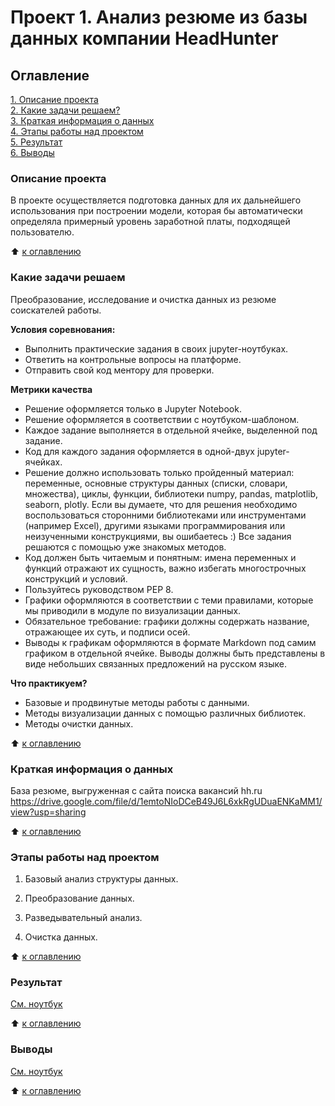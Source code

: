 # Проект 1. Анализ резюме из базы данных компании HeadHunter

## Оглавление
[1. Описание проекта](https://github.com/EleonoraRR/sf_data_science/tree/main/Project_1/README.md#описание-проекта)  
[2. Какие задачи решаем?](https://github.com/EleonoraRR/sf_data_science/tree/main/Project_1/README.md#какие-задачи-решаем)  
[3. Краткая информация о данных](https://github.com/EleonoraRR/sf_data_science/tree/main/Project_1/README.md#краткая-информация-о-данных)  
[4. Этапы работы над проектом](https://github.com/EleonoraRR/sf_data_science/tree/main/Project_1/README.md#этапы-работы-над-проектом)  
[5. Результат](https://github.com/EleonoraRR/sf_data_science/tree/main/Project_1/README.md#результат)  
[6. Выводы](https://github.com/EleonoraRR/sf_data_science/tree/main/Project_1/README.md#выводы)

### Описание проекта
В проекте осуществляется подготовка данных для их дальнейшего использования при построении модели, которая бы автоматически определяла примерный уровень заработной платы, подходящей пользователю.

:arrow_up: [к оглавлению](https://github.com/EleonoraRR/sf_data_science/tree/main/Project_1/README.md#Оглавление)


### Какие задачи решаем
Преобразование, исследование и очистка данных из резюме соискателей работы.

**Условия соревнования:**
- Выполнить практические задания в своих jupyter-ноутбуках.
- Ответить на контрольные вопросы на платформе.
- Отправить свой код ментору для проверки. 


**Метрики качества** 
- Решение оформляется только в Jupyter Notebook.
- Решение оформляется в соответствии с ноутбуком-шаблоном.
- Каждое задание выполняется в отдельной ячейке, выделенной под задание. 
- Код для каждого задания оформляется в одной-двух jupyter-ячейках.
- Решение должно использовать только пройденный материал: переменные, основные структуры данных (списки, словари, множества), циклы, функции, библиотеки numpy, pandas, matplotlib, seaborn, plotly. Если вы думаете, что для решения необходимо воспользоваться сторонними библиотеками или инструментами (например Excel), другими языками программирования или неизученными конструкциями, вы ошибаетесь :) Все задания решаются с помощью уже знакомых методов.
- Код должен быть читаемым и понятным: имена переменных и функций отражают их сущность, важно избегать многострочных конструкций и условий.
- Пользуйтесь руководством PEP 8.
- Графики оформляются в соответствии с теми правилами, которые мы приводили в модуле по визуализации данных.
- Обязательное требование: графики должны содержать название, отражающее их суть, и подписи осей.
- Выводы к графикам оформляются в формате Markdown под самим графиком в отдельной ячейке. Выводы должны быть представлены в виде небольших связанных предложений на русском языке.


**Что практикуем?**
- Базовые и продвинутые методы работы с данными.
- Методы визуализации данных с помощью различных библиотек.
- Методы очистки данных.

:arrow_up: [к оглавлению](https://github.com/EleonoraRR/sf_data_science/tree/main/Project_1/README.md#Оглавление)

### Краткая информация о данных
База резюме, выгруженная с сайта поиска вакансий hh.ru
https://drive.google.com/file/d/1emtoNIoDCeB49J6L6xkRgUDuaENKaMM1/view?usp=sharing

:arrow_up: [к оглавлению](https://github.com/EleonoraRR/sf_data_science/tree/main/Project_1/README.md#Оглавление)


### Этапы работы над проектом
1. Базовый анализ структуры данных.

2. Преобразование данных.

3. Разведывательный анализ.

4. Очистка данных.

:arrow_up: [к оглавлению](https://github.com/EleonoraRR/sf_data_science/tree/main/Project_1/README.md#Оглавление)


### Результат
[См. ноутбук](https://github.com/EleonoraRR/sf_data_science/tree/main/Project_1/Project-1.ipynb#ноутбук) 

:arrow_up: [к оглавлению](https://github.com/EleonoraRR/sf_data_science/tree/main/Project_1/README.md#Оглавление)


### Выводы
[См. ноутбук](https://github.com/EleonoraRR/sf_data_science/tree/main/Project_1/Project-1.ipynb#ноутбук) 
 
:arrow_up: [к оглавлению](https://github.com/EleonoraRR/sf_data_science/tree/main/Project_1/README.md#Оглавление)